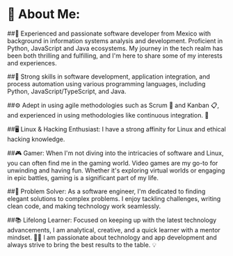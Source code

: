 # 💫 About Me:
##👋 Experienced and passionate software developer from Mexico with background in information systems analysis and development. Proficient in Python, JavaScript and Java ecosystems. My journey in the tech realm has been both thrilling and fulfilling, and I'm here to share some of my interests and experiences.

##🔧 Strong skills in software development, application integration, and process automation using various programming languages, including Python, JavaScript/TypeScript, and Java.

##⚙️ Adept in using agile methodologies such as Scrum 🔄 and Kanban 📋, and experienced in using methodologies like continuous integration. 🔄

##🖥️ Linux & Hacking Enthusiast:
I have a strong affinity for Linux and ethical hacking knowledge.

##🎮 Gamer:
When I'm not diving into the intricacies of software and Linux, you can often find me in the gaming world. Video games are my go-to for unwinding and having fun. Whether it's exploring virtual worlds or engaging in epic battles, gaming is a significant part of my life.


##🔧 Problem Solver:
As a software engineer, I'm dedicated to finding elegant solutions to complex problems. I enjoy tackling challenges, writing clean code, and making technology work seamlessly.

##📚 Lifelong Learner:
Focused on keeping up with the latest technology advancements, I am analytical, creative, and a quick learner with a mentor mindset. 👨‍🏫 I am passionate about technology and app development and always strive to bring the best results to the table. 💡
